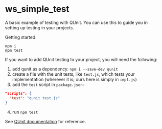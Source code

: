 ws_simple_test
==============

A basic example of testing with QUnit. You can use this to guide you in setting up testing in your projects.

Getting started:

```
npm i
npm test
```

If you want to add QUnit testing to your project, you will need the following:

1. add qunit as a dependency: `npm i --save-dev qunit`
2. create a file with the unit tests, like `test.js`, which tests your implementation (wherever it is; ours here is simply in `impl.js`)
3. add the `test` script in `package.json`:
  ```json
  "scripts": {
    "test": "qunit test.js"
  }
  ```
4. run `npm test`

See [QUnit documentation](https://api.qunitjs.com/assert/) for reference.
